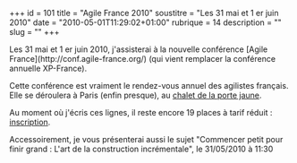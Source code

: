 +++
id = 101
title = "Agile France 2010"
soustitre = "Les 31 mai et 1 er juin 2010"
date = "2010-05-01T11:29:02+01:00"
rubrique = 14
description = ""
slug = ""
+++

<div class="chapo"></div>
Les 31 mai et 1 er juin 2010, j'assisterai à la nouvelle conférence [Agile France](http://conf.agile-france.org/) (qui vient remplacer la conférence annuelle XP-France).

Cette conférence est vraiment le rendez-vous annuel des agilistes français. Elle se déroulera à Paris (enfin presque), au [chalet de la porte jaune](http://conf.agile-france.org/site/).

Au moment où j'écris ces lignes, il reste encore 19 places à tarif réduit : [inscription](http://conf.agile-france.org/registration/).

Accessoirement, je vous présenterai aussi le sujet "Commencer petit pour finir grand : L'art de la construction incrémentale", le 31/05/2010 à 11:30
